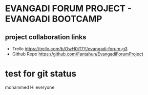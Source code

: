 # EVANGADI FORUM PROJECT - EVANGADI BOOTCAMP

## project collaboration links
  - Trello   https://trello.com/b/OwH0iT7Y/evangadi-forum-g3
  - Github Repo https://github.com/Fantahun/EvangadiForumProject

  test for git status
=======

  mohammed Hi everyone
  

